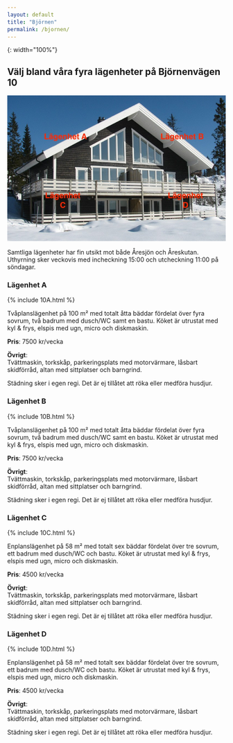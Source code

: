 ```yaml
---
layout: default
title: "Björnen"
permalink: /bjornen/
---
```

[Fasadbild 10]: /assets/images/bjornen/10-fasadbild.jpg "Björnenvägen 10"
{: width="100%"}

## Välj bland våra fyra lägenheter på Björnenvägen 10
![Fasadbild 10]

Samtliga lägenheter har fin utsikt mot både Åresjön och Åreskutan. Uthyrning
sker veckovis med incheckning 15:00 och utcheckning 11:00 på söndagar.

### Lägenhet A
{% include 10A.html %}

Tvåplanslägenhet på 100 m² med totalt åtta bäddar fördelat över fyra sovrum,
två badrum med dusch/WC samt en bastu. Köket är utrustat med kyl & frys, elspis
med ugn, micro och diskmaskin.

**Pris**: 7500 kr/vecka

**Övrigt**:  
Tvättmaskin, torkskåp, parkeringsplats med motorvärmare, låsbart skidförråd,
altan med sittplatser och barngrind.

Städning sker i egen regi. Det är ej tillåtet att röka eller medföra husdjur.

### Lägenhet B
{% include 10B.html %}

Tvåplanslägenhet på 100 m² med totalt åtta bäddar fördelat över fyra sovrum,
två badrum med dusch/WC samt en bastu. Köket är utrustat med kyl & frys, elspis
med ugn, micro och diskmaskin.

**Pris**: 7500 kr/vecka

**Övrigt**:  
Tvättmaskin, torkskåp, parkeringsplats med motorvärmare, låsbart skidförråd,
altan med sittplatser och barngrind.

Städning sker i egen regi. Det är ej tillåtet att röka eller medföra husdjur.

### Lägenhet C
{% include 10C.html %}

Enplanslägenhet på 58 m² med totalt sex bäddar fördelat över tre sovrum, ett
badrum med dusch/WC och bastu. Köket är utrustat med kyl & frys, elspis med
ugn, micro och diskmaskin.

**Pris**: 4500 kr/vecka

**Övrigt**:  
Tvättmaskin, torkskåp, parkeringsplats med motorvärmare, låsbart skidförråd,
altan med sittplatser och barngrind.

Städning sker i egen regi. Det är ej tillåtet att röka eller medföra husdjur.

### Lägenhet D
{% include 10D.html %}

Enplanslägenhet på 58 m² med totalt sex bäddar fördelat över tre sovrum, ett
badrum med dusch/WC och bastu. Köket är utrustat med kyl & frys, elspis med
ugn, micro och diskmaskin.

**Pris**: 4500 kr/vecka

**Övrigt**:  
Tvättmaskin, torkskåp, parkeringsplats med motorvärmare, låsbart skidförråd,
altan med sittplatser och barngrind.

Städning sker i egen regi. Det är ej tillåtet att röka eller medföra husdjur.
